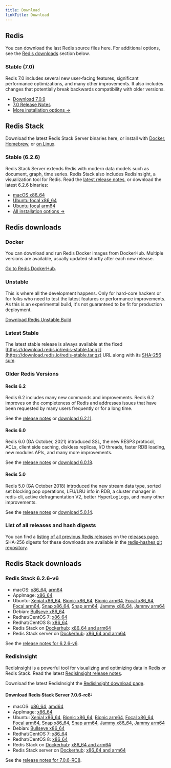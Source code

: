 ```yaml
---
title: Download
linkTitle: Download
---
```

<div class="download-cards">
<div id="download-redis">

## Redis

You can download the last Redis source files here. For additional options, see the [Redis downloads](#redis-downloads) section below.

### Stable (7.0)

Redis 7.0 includes several new user-facing features, significant performance optimizations, and many other improvements. It also includes changes that potentially break backwards compatibility with older versions.

* [Download 7.0.9](https://github.com/redis/redis/archive/7.0.9.tar.gz)
* [7.0 Release Notes](https://raw.githubusercontent.com/redis/redis/7.0/00-RELEASENOTES)
* [More installation options ->](#redis-downloads)

</div>

<div id="download-redis-stack">

## Redis Stack

Download the latest Redis Stack Server binaries here, or install with [Docker](/docs/stack/get-started/install/docker), [Homebrew](/docs/stack/get-started/install/mac-os), or [on Linux](/docs/stack/get-started/install/linux).

### Stable (6.2.6)

Redis Stack Server extends Redis with modern data models such as document, graph, time series. Redis Stack also includes RedisInsight, a visualization tool for Redis. Read the [latest release notes](https://github.com/redis-stack/redis-stack/releases/tag/v6.2.6-v6), or download the latest 6.2.6 binaries:

* [macOS x86_64](https://packages.redis.io/redis-stack/redis-stack-server-6.2.6-v6.catalina.x86_64.zip)
* [Ubuntu focal x86_64](https://packages.redis.io/redis-stack/redis-stack-server-6.2.6-v6.focal.x86_64.tar.gz)
* [Ubuntu focal arm64](https://packages.redis.io/redis-stack/redis-stack-server-6.2.6-v6.focal.arm64.tar.gz)
* [All installation options ->](#redis-stack-downloads)
</div>
</div>

<div id="download-details">

## Redis downloads

### Docker

You can download and run Redis Docker images from DockerHub. Multiple versions are available, usually updated shortly after each new release.

[Go to Redis DockerHub](https://hub.docker.com/_/redis).

### Unstable

This is where all the development happens. Only for hard-core hackers or for folks who need to test the latest features or performance improvements. As this is an experimental build, it's not guaranteed to be fit for production deployment.

[Download Redis Unstable Build](https://github.com/redis/redis/archive/unstable.tar.gz)

### Latest Stable

The latest stable release is always available at the fixed [https://download.redis.io/redis-stable.tar.gz](https://download.redis.io/redis-stable.tar.gz) URL along with its [SHA-256 sum](https://download.redis.io/redis-stable.tar.gz.SHA256SUM).

### Older Redis Versions

#### Redis 6.2

Redis 6.2 includes many new commands and improvements. Redis 6.2 improves on the completeness of Redis and addresses issues that have been requested by many users frequently or for a long time.

See the [release notes](https://raw.githubusercontent.com/redis/redis/6.2/00-RELEASENOTES) or [download 6.2.11](https://download.redis.io/releases/redis-6.2.11.tar.gz).

#### Redis 6.0

Redis 6.0 (GA October, 2021) introduced SSL, the new RESP3 protocol, ACLs, client side caching, diskless replicas, I/O threads, faster RDB loading, new modules APIs, and many more improvements.

See the [release notes](https://raw.githubusercontent.com/redis/redis/6.0/00-RELEASENOTES) or [download 6.0.18](https://download.redis.io/releases/redis-6.0.18.tar.gz).

#### Redis 5.0

Redis 5.0 (GA October 2018) introduced the new stream data type, sorted set blocking pop operations, LFU/LRU info in RDB, a cluster manager in redis-cli, active defragmentation V2, better HyperLogLogs, and many other improvements.

See the [release notes](https://raw.githubusercontent.com/redis/redis/5.0/00-RELEASENOTES) or [download 5.0.14](https://download.redis.io/releases/redis-5.0.14.tar.gz).

### List of all releases and hash digests

You can find a [listing of all previous Redis releases](https://download.redis.io/releases/) on the [releases page](https://download.redis.io/releases/). SHA-256 digests for these downloads are available in the [redis-hashes git repository](https://github.com/redis/redis-hashes/).

## Redis Stack downloads

### Redis Stack 6.2.6-v6

* macOS: [x86_64](https://packages.redis.io/redis-stack/redis-stack-server-6.2.6-v6.catalina.x86_64.zip), [arm64](https://packages.redis.io/redis-stack/redis-stack-server-6.2.6-v6.monterey.arm64.zip)
* AppImage: [x86_64](https://packages.redis.io/redis-stack/redis-stack-server-6.2.6-v6-x86_64.AppImage)
* Ubuntu: [Xenial x86_64](https://packages.redis.io/redis-stack/redis-stack-server-6.2.6-v6.xenial.x86_64.tar.gz), [Bionic x86_64](https://packages.redis.io/redis-stack/redis-stack-server-6.2.6-v6.bionic.x86_64.tar.gz), [Bionic arm64](https://packages.redis.io/redis-stack/redis-stack-server-6.2.6-v6.bionic.arm64.tar.gz), [Focal x86_64](https://packages.redis.io/redis-stack/redis-stack-server-6.2.6-v6.focal.x86_64.tar.gz), [Focal arm64](https://packages.redis.io/redis-stack/redis-stack-server-6.2.6-v6.focal.arm64.tar.gz), [Snap x86_64](https://packages.redis.io/redis-stack/redis-stack-server-6.2.6-v6.x86_64.snap), [Snap arm64](https://packages.redis.io/redis-stack/redis-stack-server-6.2.6-v6.arm64.snap), [Jammy x86_64](https://packages.redis.io/redis-stack/redis-stack-server-6.2.6-v6.jammy.x86_64.tar.gz), [Jammy arm64](https://packages.redis.io/redis-stack/redis-stack-server-6.2.6-v6.jammy.arm64.tar.gz) 
* Debian: [Bullseye x86_64](https://packages.redis.io/redis-stack/redis-stack-server-6.2.6-v6.bullseye.x86_64.tar.gz)
* Redhat/CentOS 7: [x86_64](https://packages.redis.io/redis-stack/redis-stack-server-6.2.6-v6.rhel7.x86_64.tar.gz)
* Redhat/CentOS 8: [x86_64](https://packages.redis.io/redis-stack/redis-stack-server-6.2.6-v6.rhel8.x86_64.tar.gz)
* Redis Stack on [Dockerhub](https://hub.docker.com/u/redis): [x86_64 and arm64](https://hub.docker.com/r/redis/redis-stack)
* Redis Stack server on [Dockerhub](https://hub.docker.com/u/redis): [x86_64 and arm64](https://hub.docker.com/r/redis/redis-stack-server)

See the [release notes for 6.2.6-v6](https://github.com/redis-stack/redis-stack/releases/tag/v6.2.6-v6).

### RedisInsight

RedisInsight is a powerful tool for visualizing and optimizing data in Redis or Redis Stack. Read the latest [RedisInsight release notes](https://github.com/RedisInsight/RedisInsight/releases).

Download the latest RedisInsight the [RedisInsight download page](https://redis.com/redis-enterprise/redis-insight/).

#### Download Redis Stack Server 7.0.6-rc8:

* macOS: [x86_64](https://packages.redis.io/redis-stack/redis-stack-server-7.0.6-RC8.catalina.x86_64.zip), [amd64](https://packages.redis.io/redis-stack/redis-stack-server-7.0.6-RC8.monterey.arm64.zip)
* AppImage: [x86_64](https://packages.redis.io/redis-stack/redis-stack-server-7.0.6-RC8-x86_64.AppImage)
* Ubuntu: [Xenial x86_64](https://packages.redis.io/redis-stack/redis-stack-server-7.0.6-RC8.xenial.x86_64.tar.gz), [Bionic x86_64](https://packages.redis.io/redis-stack/redis-stack-server-7.0.6-RC8.bionic.x86_64.tar.gz), [Bionic arm64](https://packages.redis.io/redis-stack/redis-stack-server-7.0.6-RC8.bionic.arm64.tar.gz), [Focal x86_64](https://packages.redis.io/redis-stack/redis-stack-server-7.0.6-RC8.focal.x86_64.tar.gz), [Focal arm64](https://packages.redis.io/redis-stack/redis-stack-server-7.0.6-RC8.focal.arm64.tar.gz), [Snap x86_64](https://packages.redis.io/redis-stack/redis-stack-server-7.0.6-RC8.x86_64.snap), [Snap arm64](https://packages.redis.io/redis-stack/redis-stack-server-7.0.6-RC8.arm64.snap), [Jammy x86_64](https://packages.redis.io/redis-stack/redis-stack-server-7.0.6-RC8.jammy.x86_64.zip), [Jammy arm64](https://packages.redis.io/redis-stack/redis-stack-server-7.0.6-RC8.jammy.arm64.zip)
* Debian: [Bullseye x86_64](https://packages.redis.io/redis-stack/redis-stack-server-7.0.6-RC8.bullseye.x86_64.tar.gz)
* Redhat/CentOS 7: [x86_64](https://packages.redis.io/redis-stack/redis-stack-server-7.0.6-RC8.rhel7.x86_64.tar.gz)
* Redhat/CentOS 8: [x86_64](https://packages.redis.io/redis-stack/redis-stack-server-7.0.6-RC8.rhel8.x86_64.tar.gz)
* Redis Stack on [Dockerhub](https://hub.docker.com/u/redis): [x86_64 and arm64](https://hub.docker.com/r/redis/redis-stack)
* Redis Stack server on [Dockerhub](https://hub.docker.com/u/redis): [x86_64 and arm64](https://hub.docker.com/r/redis/redis-stack-server)

See the [release notes for 7.0.6-RC8](https://github.com/redis-stack/redis-stack/releases/tag/v7.0.6-RC8).

</div>
